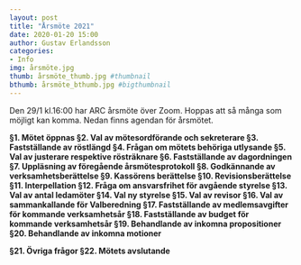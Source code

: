 ```yaml
---
layout: post
title: "Årsmöte 2021"
date: 2020-01-20 15:00
author: Gustav Erlandsson
categories: 
- Info
img: årsmöte.jpg
thumb: årsmöte_thumb.jpg #thumbnail
bthumb: årsmöte_bthumb.jpg #bigthumbnail
---
```


Den 29/1 kl.16:00 har ARC årsmöte över Zoom. Hoppas att så många som möjligt kan komma. Nedan finns agendan för årsmötet.<!--more-->

<b>§1. Mötet öppnas
§2. Val av mötesordförande och sekreterare
§3. Fastställande av röstlängd
§4. Frågan om mötets behöriga utlysande
§5. Val av justerare respektive rösträknare
§6. Fastställande av dagordningen
§7. Uppläsning av föregående årsmötesprotokoll
§8. Godkännande av verksamhetsberättelse
§9. Kassörens berättelse
§10. Revisionsberättelse
§11. Interpellation
§12. Fråga om ansvarsfrihet för avgående styrelse
§13. Val av antal ledamöter
§14. Val ny styrelse
§15. Val av revisor
§16. Val av sammankallande för Valberedning
§17. Fastställande av medlemsavgifter för kommande verksamhetsår
§18. Fastställande av budget för kommande verksamhetsår
§19. Behandlande av inkomna propositioner
§20. Behandlande av inkomna motioner

§21. Övriga frågor
§22. Mötets avslutande</b>
